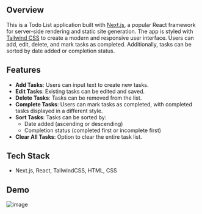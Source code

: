 
## Overview

This is a Todo List application built with [Next.js](https://nextjs.org/), a popular React framework for server-side rendering and static site generation. The app is styled with [Tailwind CSS](https://tailwindcss.com/) to create a modern and responsive user interface. Users can add, edit, delete, and mark tasks as completed. Additionally, tasks can be sorted by date added or completion status.

## Features

- **Add Tasks**: Users can input text to create new tasks.
- **Edit Tasks**: Existing tasks can be edited and saved.
- **Delete Tasks**: Tasks can be removed from the list.
- **Complete Tasks**: Users can mark tasks as completed, with completed tasks displayed in a different style.
- **Sort Tasks**: Tasks can be sorted by:
  - Date added (ascending or descending)
  - Completion status (completed first or incomplete first)
- **Clear All Tasks**: Option to clear the entire task list.

## Tech Stack

- Next.js, React, TailwindCSS, HTML, CSS

## Demo
![image](https://github.com/user-attachments/assets/adceca20-3d8f-476e-ad58-93da76eb653e)


